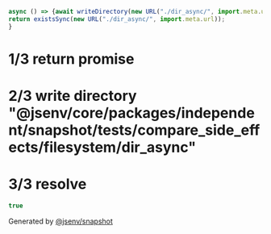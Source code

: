 ```js
async () => {await writeDirectory(new URL("./dir_async/", import.meta.url));
return existsSync(new URL("./dir_async/", import.meta.url));
}
```

# 1/3 return promise

# 2/3 write directory "@jsenv/core/packages/independent/snapshot/tests/compare_side_effects/filesystem/dir_async"

# 3/3 resolve

```js
true
```

Generated by [@jsenv/snapshot](https://github.com/jsenv/core/tree/main/packages/independent/snapshot)
